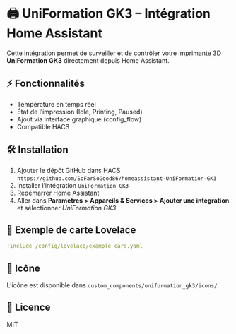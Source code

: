 # 🖨️ UniFormation GK3 – Intégration Home Assistant

Cette intégration permet de surveiller et de contrôler votre imprimante 3D **UniFormation GK3** directement depuis Home Assistant.

## ⚡ Fonctionnalités
- Température en temps réel
- État de l’impression (Idle, Printing, Paused)
- Ajout via interface graphique (config_flow)
- Compatible HACS

## 🛠️ Installation
1. Ajouter le dépôt GitHub dans HACS  
   `https://github.com/SoFarSoGood86/homeassistant-UniFormation-GK3`
2. Installer l’intégration `UniFormation GK3`
3. Redémarrer Home Assistant
4. Aller dans **Paramètres > Appareils & Services > Ajouter une intégration** et sélectionner *UniFormation GK3*.

## 🧭 Exemple de carte Lovelace

```yaml
!include /config/lovelace/example_card.yaml
```

## 📸 Icône
L’icône est disponible dans `custom_components/uniformation_gk3/icons/`.

## 📜 Licence
MIT
